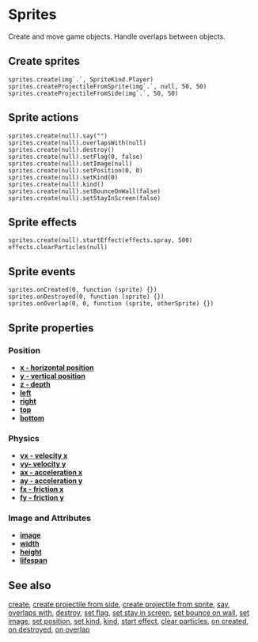 # Sprites

Create and move game objects. Handle overlaps between objects.

## Create sprites

```cards
sprites.create(img`.`, SpriteKind.Player)
sprites.createProjectileFromSprite(img`.`, null, 50, 50)
sprites.createProjectileFromSide(img`.`, 50, 50)
```

## Sprite actions

```cards
sprites.create(null).say("")
sprites.create(null).overlapsWith(null)
sprites.create(null).destroy()
sprites.create(null).setFlag(0, false)
sprites.create(null).setImage(null)
sprites.create(null).setPosition(0, 0)
sprites.create(null).setKind(0)
sprites.create(null).kind()
sprites.create(null).setBounceOnWall(false)
sprites.create(null).setStayInScreen(false)
```

## Sprite effects

```cards
sprites.create(null).startEffect(effects.spray, 500)
effects.clearParticles(null)
```

## Sprite events

```cards
sprites.onCreated(0, function (sprite) {})
sprites.onDestroyed(0, function (sprite) {})
sprites.onOverlap(0, 0, function (sprite, otherSprite) {})
```

## Sprite properties

### Position

* [**x - horizontal position**](/reference/sprites/sprite/x)
* [**y - vertical position**](/reference/sprites/sprite/y)
* [**z - depth**](/reference/sprites/sprite/z)
* [**left**](/reference/sprites/sprite/left)
* [**right**](/reference/sprites/sprite/right)
* [**top**](/reference/sprites/sprite/top)
* [**bottom**](/reference/sprites/sprite/bottom)

### Physics

* [**vx - velocity x**](/reference/sprites/sprite/vx)
* [**vy- velocity y**](/reference/sprites/sprite/vy)
* [**ax - acceleration x**](/reference/sprites/sprite/ax)
* [**ay - acceleration y**](/reference/sprites/sprite/ay)
* [**fx - friction x**](/reference/sprites/sprite/fx)
* [**fy - friction y**](/reference/sprites/sprite/fy)

### Image and Attributes

* [**image**](/reference/sprites/sprite/image)
* [**width**](/reference/sprites/sprite/width)
* [**height**](/reference/sprites/sprite/height)
* [**lifespan**](/reference/sprites/sprite/lifespan)

## See also

[create](/reference/sprites/create),
[create projectile from side](/reference/sprites/create-projectile-from-side),
[create projectile from sprite](/reference/sprites/create-projectile-from-sprite),
[say](/reference/sprites/sprite/say),
[overlaps with](/reference/sprites/sprite/overlaps-with),
[destroy](/reference/sprites/sprite/destroy),
[set flag](/reference/sprites/sprite/set-flag),
[set stay in screen](/reference/sprites/sprite/set-stay-in-screen),
[set bounce on wall](/reference/sprites/sprite/set-bounce-on-wall),
[set image](/reference/sprites/sprite/set-image),
[set position](/reference/sprites/sprite/set-position),
[set kind](/reference/sprites/sprite/set-kind),
[kind](/reference/sprites/sprite/kind),
[start effect](/reference/sprites/sprite/start-effect),
[clear particles](/reference/sprites/sprite/clear-particles),
[on created](/reference/sprites/on-created),
[on destroyed](/reference/sprites/on-destroyed),
[on overlap](/reference/sprites/on-overlap)
